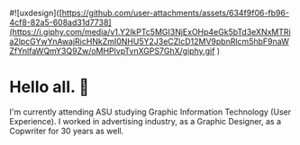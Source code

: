 #![uxdesign]([https://github.com/user-attachments/assets/634f9f06-fb96-4cf8-82a5-608ad31d7738](https://i.giphy.com/media/v1.Y2lkPTc5MGI3NjExOHp4eGk5bTd3eXNxMTRia2lpcGYwYnAwajRicHNkZmI0NHU5Y2J3eCZlcD12MV9pbnRlcm5hbF9naWZfYnlfaWQmY3Q9Zw/oMHPlvpTvnXGPS7GhX/giphy.gif
)
# Hello all. 👋
I'm currently attending ASU studying Graphic Information Technology (User Experience). I worked in advertising industry, as a Graphic Designer, as a Copwriter for 30 years as well. 

<!--
**endereml/endereml** is a ✨ _special_ ✨ repository because its `README.md` (this![Uploading uxdesign.jpg…]()
 file) appears on your GitHub profile.

Here are some ideas to get you started:

- 🔭 I’m currently working on ...
- 🌱 I’m currently learning UX.
- 👯 I’m looking to collaborate on ...
- 🤔 I’m looking for help with ...
- 💬 Ask me about ...
- 📫 How to reach me: ...
- 😄 Pronouns: ...
- ⚡ Fun fact: ...
-->
